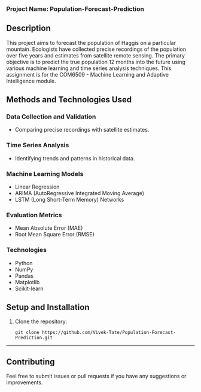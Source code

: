 ### Project Name: Population-Forecast-Prediction

## Description
This project aims to forecast the population of Haggis on a particular mountain. Ecologists have collected precise recordings of the population over five years and estimates from satellite remote sensing. The primary objective is to predict the true population 12 months into the future using various machine learning and time series analysis techniques. This assignment is for the COM6509 - Machine Learning and Adaptive Intelligence module.

## Methods and Technologies Used
### Data Collection and Validation
- Comparing precise recordings with satellite estimates.

### Time Series Analysis
- Identifying trends and patterns in historical data.

### Machine Learning Models
- Linear Regression
- ARIMA (AutoRegressive Integrated Moving Average)
- LSTM (Long Short-Term Memory) Networks

### Evaluation Metrics
- Mean Absolute Error (MAE)
- Root Mean Square Error (RMSE)

### Technologies
- Python
- NumPy
- Pandas
- Matplotlib
- Scikit-learn


## Setup and Installation
1. Clone the repository:
   ```
   git clone https://github.com/Vivek-Tate/Population-Forecast-Prediction.git
   ```
---

## Contributing
Feel free to submit issues or pull requests if you have any suggestions or improvements.
